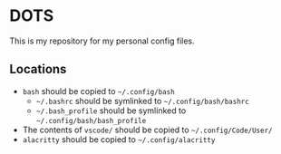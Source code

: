 # DOTS

This is my repository for my personal config files.

## Locations

- `bash` should be copied to `~/.config/bash`
  - `~/.bashrc` should be symlinked to `~/.config/bash/bashrc`
  - `~/.bash_profile` should be symlinked to `~/.config/bash/bash_profile`
- The contents of `vscode/` should be copied to `~/.config/Code/User/`
- `alacritty` should be copied to `~/.config/alacritty`
